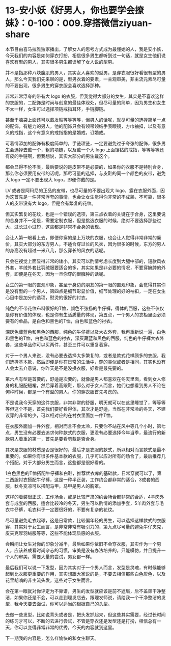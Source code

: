 # 13-安小妖《好男人，你也要学会撩妹》：0-100：009.穿搭微信ziyuan-share

本节目由喜马拉雅独家播出，了解女人的思考方式成为最懂她的人，我是安小妖，今天我们的内容是如何穿衣打扮，相信很多男生都听到过一句话，就是女生他们说喜欢有型的男人，其实很多男生都误解了女人说的型男。

并不是指那种八块腹肌的男人，其实女人喜欢的型男，是穿衣服很好看很有型的男人，那么今天我们先来聊的是，型男衣着的要素，一主观审美，非主流元素尽可量的不要出现，很多男生的穿衣服会喜欢选择那种。

非常非常浮夸的带有大 logo 的衣服，但我觉得大部分的女生，其实是不喜欢这样的衣服的，二配饰是时尚与创意的最佳体现处，但尽可量的简单，因为男生和女生不太一样，女生可以选择项链戒指耳环，手链脚链。

甚至于脑袋上面还可以戴发箍等等等等，但男人的话呢，就尽可量的选择简单一点的配饰，有魅力的男人，他的配饰只会有领带领结手表眼镜，方巾袖扣，以及有意义的戒指，这个有意义的戒指指的是婚戒，订婚戒。

可着情添加的配饰有极度简单的，手链项链，一定要避免过于夸张的配饰，很多男生会选择去戴一个，粗的项链，以及戴一个大 logo 上面镶钻的戒指，等等等等还有皮的手链啊，但我想说，其实大部分的男生戴这个。

都会显得不伦不类，最后要说的是皮带不是必要的，如果你的衣服不是特别合身，那么你必须要用皮带的话呢，那尽可量的选择，与皮鞋的同一个颜色的皮带，避免大 logo 一定不要出现大 logo，即便你戴的是。

LV 或者是阿玛尼的正品的皮带，也尽可量的不要出现大 logo，露在衣服外面，因为这首先是一件非常浮夸的事情，也会让女生觉得你非常的不成熟，不可靠，很多人的皮带没有大 logo，但是会有繁复的花纹。

但其实繁复的花纹，也是一个错误的选项，第三点衣着的关键在于合身，这里要说的合身并不一定是，需要定制衣服，但是挑选衣服的时候，绝对不要选择那些过大，过长过小过短，这些都是非常不合身的表现。

会让人第一眼看上去，即便你穿的是上万块的衣服，也会让人觉得非常非常的廉价，其实大部分的东方男人，不适合穿过长的风衣，因为很多的时候，东方的男人的身高没有超过一米八几，那么穿长的风衣的话呢。

只会在视觉上面显得非常的矮小，其实可以酌情考虑长度到大腿中部的，短款风衣外套，羊绒外套比羽绒服要适合的多，其实如果是非必要的情况，不要穿臃肿的外套，即便是在冬天，因为一旦你穿的很臃肿的话呢。

女生的第一眼的直观印象，甚至于身边的朋友的第一眼的直观印象，会觉得其实你是没有型的一个男人，第四点是细节彰显价值，细节处理的好的袖扣，一定在女生心目中是加分的选项，熨烫的很好的衬衣。

纯色的不带花纹布料很好的T恤，颜色不张扬的牛仔裤，得体的西服，这些不仅仅是你有价值的体现，也是你有生活质量的体现，第五点，一个男人的衣柜里面必须要有的单品，是白色和黑色的T恤，白色和蓝色的衬衣。

深灰色藏蓝色和黑色的西服，纯色的牛仔裤以及大衣外套，我再重新说一遍，白色和黑色的T恤，白色和蓝色的衬衣，深灰藏蓝和黑色的西服，纯色的牛仔裤大衣外套，这些单品你可以买两件，甚至三件可以重复着穿。

对于一个男人来说，没有必要去选择太多繁复的，或者是款式花样颇多的衣服，我们选择基本款，然后即便是你在日常的生活中，穿的类似或者是相同，其实也没有人会太去介意说，你昨天是不是没换衣服，好看是最先要的。

第六点有型是首要的，舒适是次要的，就像是男人都喜欢在冬天里面，看到女人修身的礼服配短裙，然后穿着高跟鞋，那么对于女人而言，她们也想看到男人不论在何种时候，都是一个有型的男人，你的穿衣服首先考虑的。

不是说我今天穿的这件衣服，非常非常的舒服，明天就可以在这里睡觉了，等等等等但这个不是，首先我们要好看得体，其次才是舒适，当然在非常冷的冬天，不建议穿的非常的少，可以相对应的在衬衣里面加一件T恤。

在衣服外面加一件外套，相对而言不会太冷，只要你不站在风中等几个小时，第七点，男生没有必要去追求何种款式的衣服，更没有必要选择今年当季，最流行的新款男人着重的第一，首先是要看剪裁是否合身。

其次是衣服的材质是否是很好的，最后才是衣服的款式，所以相对而言款式是最不重要的，如果你有很多件基本款的衣服，几乎可以应对所有的场合了，最后推荐几个搭配，对于大部分男生而言，这些都是很好看的。

1白色黑色的T恤搭配牛仔裤和白鞋，推荐优衣库的基础款，日常穿就可以了，第二西服衬衣搭配牛仔裤，这是一种半正装，工作约会都非常的适合，3成套的西服，秋冬变凉可以搭配马甲，马甲是男人的胸罩。

这样的着装很正式，工作场合，或是比较严肃的约会场合都非常的合适，4羊肉外套与成套的西服，适合比较冷的冬天，男生可以酌情的添加手套，5羊肉外套与毛衣牛仔裤，毛衣料子一定要很好的，不要有复杂的花纹。

尽可量避免毛衣起球，这是日常款，比较偏年轻的男生，可以选择这样款式的衣服穿，其实对于女生而言，是非常非常有吸引力的，第九点尽可量的避免牛仔夹克，皮夹克厚羽绒服等等，这些不能体现质感的衣服。

会瞬间让女生对你的印象分减半，最后如果你依旧不会穿衣服，其实作为一个男人，应该养成看时尚杂志的习惯，审美是没有办法培养的，只能模仿，并且提升一个人的审美，需要大量的尝试，男女都一样。

最后我们可以说一下发型，因为其实对于一个男人而言，发型是灵魂，有时候能够起到比衣服更重要的作用，其实想跟大家说的是，不要去相信那些白色灰色，以及花里胡哨的非主流头发，这些对于女生而言。

会在第一眼就对你评定为不靠谱，男生的发型就应该是前不遮眉，后不盖颈干净整洁，如果你还是不会，可以走到理发店去，跟理发师说，请给我一个干净整洁的发型，我今天要去面试，你可以适当的根据自己的头型。

去做一些发型，比如说背头或者是，把头发抓起来，但这些其实需要，经过长时间的练习才可以，不断的去进行尝试，不管是穿衣还是发型还是打扮，相信总有一天，你可以变得非常非常的优秀，今天的内容就到这里。

下一期我的内容是，怎么样愉快的和女生聊天。